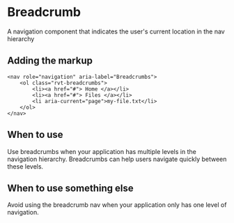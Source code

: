 # Breadcrumb

A navigation component that indicates the user's current location in the nav hierarchy

## Adding the markup

```
<nav role="navigation" aria-label="Breadcrumbs">
    <ol class="rvt-breadcrumbs">
        <li><a href="#"> Home </a></li>
        <li><a href="#"> Files </a></li>
        <li aria-current="page">my-file.txt</li>
    </ol>
</nav>
```

## When to use

Use breadcrumbs when your application has multiple levels in the navigation hierarchy. Breadcrumbs can help users navigate quickly between these levels.

## When to use something else

Avoid using the breadcrumb nav when your application only has one level of navigation.